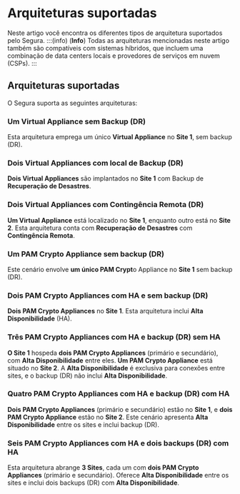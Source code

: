 # Arquiteturas suportadas

Neste artigo você encontra os diferentes tipos de arquitetura suportados pelo Segura.
:::(info) (**Info**)
Todas as arquiteturas mencionadas neste artigo também são compatíveis com sistemas híbridos, que incluem uma combinação de data centers locais e provedores de serviços em nuvem (CSPs).
:::

## **Arquiteturas suportadas**

O Segura suporta as seguintes arquiteturas:

### **Um Virtual Appliance sem Backup (DR)**

Esta arquitetura emprega um único **Virtual Appliance** no **Site 1**, sem backup (DR).

### **Dois Virtual Appliances com local de Backup (DR)**

**Dois Virtual Appliances** são implantados no **Site 1** com Backup de **Recuperação de Desastres**.

### **Dois Virtual Appliances com Contingência Remota (DR)**

**Um Virtual Appliance** está localizado no **Site 1**, enquanto outro está no **Site 2**. Esta arquitetura conta com **Recuperação de Desastres** com **Contingência Remota**.

### **Um PAM Crypto Appliance sem backup (DR)**

Este cenário envolve **um único PAM Crypt**o Appliance no **Site 1** sem backup (DR).

### **Dois PAM Crypto Appliances com HA e sem backup (DR)**

**Dois PAM Crypto Appliances** no **Site 1**. Esta arquitetura inclui **Alta Disponibilidade** (HA).

### **Três PAM Crypto Appliances com HA e backup (DR) sem HA**

**O Site 1** hospeda **dois PAM Crypto Appliances** (primário e secundário), com **Alta Disponibilidade** entre eles. **Um PAM Crypto Appliance** está situado no **Site 2**. A **Alta Disponibilidade** é exclusiva para conexões entre sites, e o backup (DR) não inclui **Alta Disponibilidade**.

### **Quatro PAM Crypto Appliances com HA e backup (DR) com HA**

**Dois PAM Crypto Appliances** (primário e secundário) estão no **Site 1**, e **dois** **PAM Crypto Appliance** estão no **Site 2**. Este cenário apresenta **Alta Disponibilidade** entre os sites e inclui backup (DR).

### **Seis PAM Crypto Appliances com HA e dois backups (DR) com HA**

Esta arquitetura abrange **3 Sites**, cada um com **dois PAM Crypto Appliances** (primário e secundário). Oferece **Alta Disponibilidade** entre os sites e inclui dois backups (DR) com **Alta Disponibilidade**.

